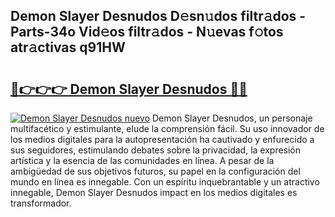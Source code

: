 ## Demon Slayer Desnudos D𝚎sn𝚞dos filtr𝚊dos - Parts-34o Vid𝚎os filtr𝚊dos - N𝚞evas f𝚘tos atr𝚊ctivas q91HW

# <h2><a href="http://mb4bf8.tromn.icu/?c=Demon+Slayer+Desnudos">🔗👉👉👉 Demon Slayer Desnudos 🔗🔗</a></h2>

[![Demon Slayer Desnudos nuevo](https://i.imgur.com/pEAQMta.gif)](http://mb4bf8.tromn.icu/?c=Demon+Slayer+Desnudos)
Demon Slayer Desnudos, un personaje multifacético y estimulante, elude la comprensión fácil. Su uso innovador de los medios digitales para la autopresentación ha cautivado y enfurecido a sus seguidores, estimulando debates sobre la privacidad, la expresión artística y la esencia de las comunidades en línea. A pesar de la ambigüedad de sus objetivos futuros, su papel en la configuración del mundo en línea es innegable. Con un espíritu inquebrantable y un atractivo innegable, Demon Slayer Desnudos impact en los medios digitales es transformador.
